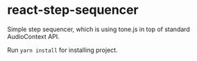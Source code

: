 # react-step-sequencer

Simple step sequencer, which is using tone.js in top of standard AudioContext API.

Run `yarn install` for installing project.
